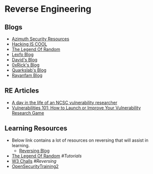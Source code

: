 # Reverse Engineering

## Blogs
  
- [Azimuth Security Resources](https://www.azimuthsecurity.com/resources)
- [Hacking IS COOL](https://hackingiscool.pl/)
- [The Legend Of Random](https://legend.octopuslabs.io/index.html)
- [Lexfo Blog](https://blog.lexfo.fr/)
- [David's Blog](https://blog.dbouman.nl/)
- [0xRick's Blog](https://0xrick.github.io/)
- [Quarkslab's Blog](https://blog.quarkslab.com/index.html)
- [Rayanfam Blog](https://rayanfam.com/)

## RE Articles
  
- [A day in the life of an NCSC vulnerability researcher](https://www.ncsc.gov.uk/blog-post/day-life-ncsc-vulnerability-researcher)
- [Vulnerabilities 101: How to Launch or Improve Your Vulnerability Research Game](https://av.tib.eu/media/36258)
  
## Learning Resources
      
- Below link contains a lot of resources on reversing that will assist in learning.
  - [Reversing Blog](https://reversing.blog/)
- [The Legend Of Random](https://legend.octopuslabs.io/sample-page.html) *#Tutorials*
- [W3 Challs](https://w3challs.com/challenges/list/reversing) *#Reversing*
- [OpenSecurityTraining2](https://p.ost2.fyi/)
